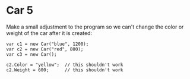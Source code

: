 ﻿# Car 5

Make a small adjustment to the program so we can't change the color or weight of the car after it is created:

    var c1 = new Car("blue", 1200);
    var c2 = new Car("red", 800);
    var c3 = new Car(); 

    c2.Color = "yellow";  // this shouldn't work
    c2.Weight = 600;      // this shouldn't work